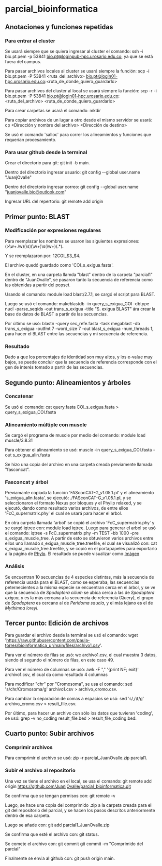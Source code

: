 # parcial_bioinformatica

## Anotaciones y funciones repetidas
### Para entrar al cluster
  Se usará siempre que se quiera ingresar al cluster el comando: ssh -i bio.pt.pem -p 53841 bio.pt@loginpub-hpc.urosario.edu.co, ya que se está fuera del campus.
  
  Para pasar archivos locales al cluster se usará siempre la función: scp -i bio.pt.pem -P 53841 <ruta_del_archivo> bio.pt@login01-hpc.urosario.edu.co:<ruta_de_donde_quiero_guardarlo>
  
  Para pasar archivos del cluster al local se usará siempre la función: scp -r -i bio.pt.pem -P 53841 bio.pt@login01-hpc.urosario.edu.co:<ruta_del_archivo> <ruta_de_donde_quiero_guardarlo>
  
  Para crear carpetas se usará el comando: mkdir <Nombre de la carpeta>
  
  Para copiar archivos de un lugar a otro desde el mismo servidor se usará: cp <Dirección y nombre del archivo> <Dirección de destino>
  
  Se usó el comando 'salloc' para correr los alineamientos y funciones que requerían procesamiento.

### Para usar github desde la terminal
  Crear el directorio para git: git init -b main.
  
  Dentro del directorio ingresar usuario: git config --global user.name "JuanjOvalle"
  
  Dentro del directorio ingresar correo: git config --global user.name "juanjovalle.bio@outlook.com"
  
  Ingresar URL del repertorio: git remote add origin 
## Primer punto: BLAST
### Modificación por expresiones regulares
  Para reemplazar los nombres se usaron las siguientes expresiones: (\>\w+\.\w)(\s)(\w+)\s(\w+)(.*).
  
  Y se reemplazaron por: $1$2COI_$3_$4.
  
  El archivo quedó guardado como 'COI_s_exigua.fasta'.
  
  En el cluster, en una carpeta llamda "blast" dentro de la carpeta "parcial1" dentro de "JuanOvalle", se pasaron tanto la secuencia de referencia como las obtenidas a partir del popset.
  
  Usando el comando: module load blast/2.7.1, se cargó el script para BLAST.
  
  Luego se usó el comando:  makeblastdb -in query_s_exigua_COI -dbtype nucl -parse_seqids -out trans_s_exigua -title "S. exigua BLAST" ára crear la base de datos de BLAST a partir de las secuencias.
  
  Por último se usó:  blastn -query sec_refe.fasta -task megablast -db trans_s_exigua -outfmt 7 -word_size 7 -out blast_s_exigua -num_threads 1, para hacer el BLAST entre las secuencias y mi secuencia de referencia.
### Resultado
  Dado a que los porcentajes de identidad son muy altos, y los e-value muy bajos, se puede concluir que la secuencia de referencia corresponde con el gen de interés tomado a partir de las secuencias.
## Segundo punto: Alineamientos y árboles
### Concatenar
   Se usó el comando: cat query.fasta COI_s_exigua.fasta > query_s_exigua_COI.fasta
### Alineamiento múltiple con muscle
   Se cargó el programa de muscle por medio del comando: module load muscle/3.8.31
   
   Para obtener el alineamiento se usó: muscle -in query_s_exigua_COI.fasta -out s_exigua_alin.fasta
  
  Se hizo una copia del archivo en una carpeta creada previamente llamada "fasconcat".
### Fasconcat y árbol
  Previamante copiada la función 'FASconCAT-G_v1.05.1.pl' y el alineamiento 's_exigua_alin.fasta', se ejecutó: 
   ./FASconCAT-G_v1.05.1.pl, y se seleccionaron el formato Nexus por bloques y el Phylip relaxed, y se ejecutó,
  dando como resultado varios archivos, de entre ellos 'FcC_supermatrix.phy' el cual se usará para hacer el arbol.
  
  En otra carpeta llamada 'arbol' se copió el archivo 'FcC_supermatrix.phy' y se cargó iqtree con: module load       iqtree. Luego para generar el arbol se usó el comando: iqtree -s FcC_supermatrix.phy -m TEST -bb 1000 -pre 
  s_exigua_muscle_tree. A partir de esto se obtuvieron varios archivos entre ellos uno llamado s_exigua_muscle_tree.treefile, el cual se visualizó con: cat s_exigua_muscle_tree.treefile, y se copió en el portapapeles para exportarlo a la página de [Phylo](https://phylo.io/). El resultado se puede visualizar como [Imágen](https://www.dropbox.com/s/3hpdyoj3ft3b9k6/arbol_parcial.png?dl=0)
### Análisis
  Se encuentran 10 secuencias de 4 especies distintas, más la secuencia de referencia usada para el BLAST, como se esperaba, las secuencias peternecientes a la misma especie se encuentran cerca en el árbol, y se ve que la secuencia de *Spodoptera cilium* se ubica cerca a las de *Spodoptera exigua*, y es la más cercana a la secuencia de referencia (Query), el grupo de *Spodoptera* es cercano al de *Peridoma saucia*, y el más lejano es el de *Mythimna loreyi*.

## Tercer punto: Edición de archivos
  Para guardar el archivo desde la terminal se usó el comando: wget 'https://raw.githubusercontent.com/paula-torres/bioinformatica_ur/main/files/archivo1.csv'.
  
  Para ver el número de filas se usó: wc archivo1.csv, el cual muestra 3 datos, siendo el segundo el número de filas, en este caso 49.
  
  Para ver el número de columnas se usó: awk -F "," '{print NF; exit}' archivo1.csv, el cual da como resultado 4 columnas
  
  Para modificar "chr" por "Cromosoma", se usa el comando: sed 's/chr/Cromosoma/g' archivo1.csv > archivo_cromo.csv.
  
  Para cambiar la separación de comas a espacios se usó: sed 's/,/\t/g' archivo_cromo.csv > result_file.csv.
  
  Por último, para hacer un archivo con sólo los datos que tuvieran 'coding', se usó: grep -v no_coding result_file.bed > result_file_coding.bed.
  

## Cuarto punto: Subir archivos
### Comprimir archivos
  Para comprimir el archivo se usó: zip -r parcial_JuanOvalle.zip parcial1.
### Subir el archivo al repositorio
  Una vez se tiene el archivo en el local, se usa el comando: git remote add origin https://github.com/JuanjOvalle/parcial_bioinformatica.git
  
  Se confirma que se tengan permisos con: git remote -v
  
  Luego, se hace una copia del comprimido .zip a la carpeta creada para el git del repositorio del parcial, y se hacen los pasos descritos anteriormente dentro de esa carpeta.
  
  Luego se añade con: git add parcial1_JuanOvalle.zip
  
  Se confirma que esté el archivo con: git status.
  
  Se comete el archivo con: git commit git commit -m "Comprimido del parcial"
  
  Finalmente se envia al github con: git push origin main.
  
  
  
  
